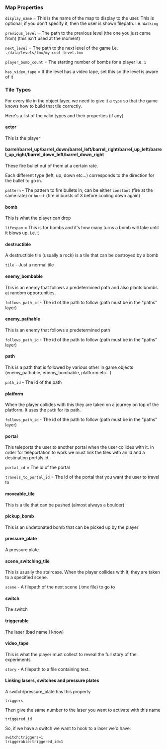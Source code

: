 ### Map Properties

`display_name` = This is the name of the map to display to the user. This is
optional, if you don't specify it, then the user is shown filepath. i.e.
`Walking`

`previous_level` = The path to the previous level (the one you just came from)
(this isn't used at the moment)

`next_level` = The path to the next level of the game i.e.  `./data/levels/tmx/my-cool-level.tmx`

`player_bomb_count` = The starting number of bombs for a player i.e. `1`

`has_video_tape` = If the level has a video tape, set this so the level is aware of it


### Tile Types

For every tile in the object layer, we need to give it a `type` so that the game knows how to build that tile correctly.

Here's a list of the valid types and their properties (if any)

#### actor

This is the player

#### barrel/barrel_up/barrel_down/barrel_left/barrel_right/barrel_up_left/barrel_up_right/barrel_down_left/barrel_down_right

These fire bullet out of them at a certain rate.

Each different type (left, up, down etc...) corresponds to the direction for the bullet to go in.

`pattern` - The pattern to fire bullets in, can be either `constant` (fire at the same rate) or `burst` (fire in bursts of 3 before cooling down again)

#### bomb

This is what the player can drop

`lifespan` = This is for bombs and it's how many turns a bomb will take until it
blows up. i.e. `5`

#### destructible   

A destructible tile (usually a rock) is a tile that can be destroyed by a bomb

`tile` - Just a normal tile

#### enemy_bombable

This is an enemy that follows a predetermined path and also plants bombs at random opportunities.

`follows_path_id` - The id of the path to follow (path must be in the "paths" layer)

#### enemy_pathable

This is an enemy that follows a predetermined path

`follows_path_id` - The id of the path to follow (path must be in the "paths" layer)

#### path

This is a path that is followed by various other in game objects (enemy_pathable, enemy_bombable, platform etc...)

`path_id` - The id of the path

#### platform

When the player collides with this they are taken on a journey on top of the platform.
It uses the `path` for its path.

`follows_path_id` - The id of the path to follow (path must be in the "paths" layer)

#### portal

This teleports the user to another portal when the user collides with it.
In order for teleportation to work we must link the tiles with an id and a destination portals id.

`portal_id` = The id of the portal

`travels_to_portal_id` = The id of the portal that you want the user to travel
to

#### moveable_tile

This is a tile that can be pushed (almost always a boulder)

#### pickup_bomb

This is an undetonated bomb that can be picked up by the player

#### pressure_plate

A pressure plate

#### scene_switching_tile

This is usually the staircase. When the player collides with it,
they are taken to a specified scene.

`scene` - A filepath of the next scene (.tmx file) to go to

#### switch

The switch

#### triggerable
The laser (bad name I know)

#### video_tape

This is what the player must collect to reveal the full story of the experiments

`story` - A filepath to a file containing text.


#### Linking lasers, switches and pressure plates

A switch/pressure_plate has this property

`triggers`

Then give the same number to the laser you want to activate with this name

`triggered_id`

So, if we have a switch we want to hook to a laser we'd have:

```
switch:triggers=1
triggerable:triggered_id=1
```
